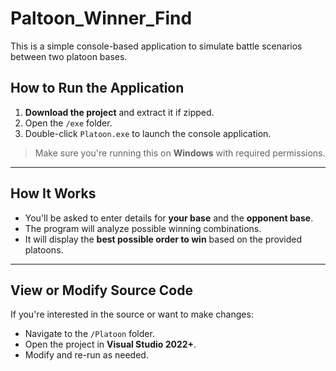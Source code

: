 # Paltoon_Winner_Find
This is a simple console-based application to simulate battle scenarios between two platoon bases.

## How to Run the Application

1. **Download the project** and extract it if zipped.
2. Open the `/exe` folder.
3. Double-click `Platoon.exe` to launch the console application.

> Make sure you're running this on **Windows** with required permissions.

---

## How It Works

- You'll be asked to enter details for **your base** and the **opponent base**.
- The program will analyze possible winning combinations.
- It will display the **best possible order to win** based on the provided platoons.

---

##  View or Modify Source Code

If you're interested in the source or want to make changes:
- Navigate to the `/Platoon` folder.
- Open the project in **Visual Studio 2022+**.
- Modify and re-run as needed.
